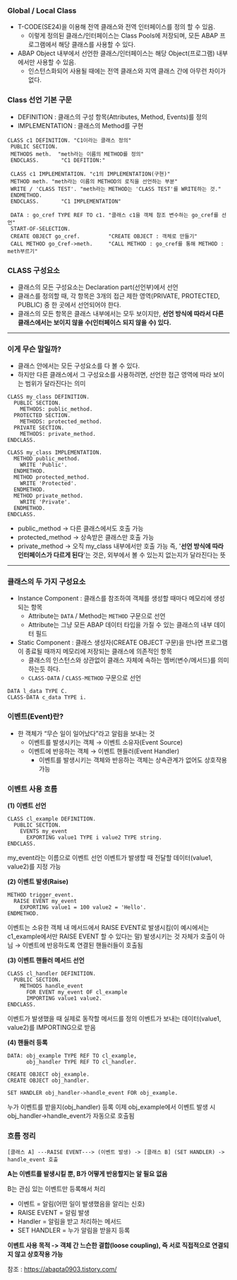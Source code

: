 ### Global / Local Class
* T-CODE(SE24)을 이용해 전역 클래스와 전역 인터페이스를 정의 할 수 있음.
  * 이렇게 정의된 클래스/인터페이스는 Class Pools에 저장되며, 모든 ABAP 프로그램에서 해당 클래스를 사용할 수 있다.
* ABAP Object 내부에서 선언한 클래스/인터페이스는 해당 Object(프로그램) 내부에서만 사용할 수 있음.
  * 인스턴스화되어 사용될 때에는 전역 클래스와 지역 클래스 간에 아무런 차이가 없다.
 
### Class 선언 기본 구문
* DEFINITION : 클래스의 구성 항목(Attributes, Method, Events)를 정의
* IMPLEMENTATION : 클래스의 Method를 구현

```
CLASS c1 DEFINITION. "C1이라는 클래스 정의"
 PUBLIC SECTION.    
 METHODS meth.	"meth라는 이름의 METHOD를 정의"
 ENDCLASS.       "C1 DEFITION:"
 
 CLASS c1 IMPLEMENTATION. "c1의 IMPLEMENTATION(구현)"
 METHOD meth. "meth라는 이름의 METHOD의 로직을 선언하는 부분"
 WRITE / 'CLASS TEST'. "meth라는 METHOD는 'CLASS TEST'를 WRITE하는 것."
 ENDMETHOD.
 ENDCLASS.       "C1 IMPLEMENTATION"
 
 DATA : go_cref TYPE REF TO c1. "클래스 c1을 객체 참조 변수하는 go_cref를 선언"
 START-OF-SELECTION.			
 CREATE OBJECT go_cref.			"CREATE OBJECT : 객체로 만들기"
 CALL METHOD go_Cref->meth. 	"CALL METHOD : go_cref를 통해 METHOD : meth부르기"
```

### CLASS 구성요소
* 클래스의 모든 구성요소는 Declaration part(선언부)에서 선언
* 클래스를 정의할 때, 각 항목은 3개의 접근 제한 영역(PRIVATE, PROTECTED, PUBLIC) 중 한 곳에서 선언되어야 한다.
* 클래스의 모든 항목은 클래스 내부에서는 모두 보이지만, **선언 방식에 따라서 다른 클래스에서는 보이지 않을 수(인터페이스 되지 않을 수) 있다.**
---
### 이게 무슨 말일까?
* 클래스 안에서는 모든 구성요소를 다 볼 수 있다.
* 하지만 다른 클래스에서 그 구성요소를 사용하려면, 선언한 접근 영역에 따라 보이는 범위가 달라진다는 의미
```
CLASS my_class DEFINITION.
  PUBLIC SECTION.
    METHODS: public_method.
  PROTECTED SECTION.
    METHODS: protected_method.
  PRIVATE SECTION.
    METHODS: private_method.
ENDCLASS.

CLASS my_class IMPLEMENTATION.
  METHOD public_method.
    WRITE 'Public'.
  ENDMETHOD.
  METHOD protected_method.
    WRITE 'Protected'.
  ENDMETHOD.
  METHOD private_method.
    WRITE 'Private'.
  ENDMETHOD.
ENDCLASS.
````
* public_method → 다른 클래스에서도 호출 가능
* protected_method → 상속받은 클래스만 호출 가능
* private_method → 오직 my_class 내부에서만 호출 가능
즉, '**선언 방식에 따라 인터페이스가 다르게 된다**'는 것은, 외부에서 볼 수 있는지 없는지가 달라진다는 뜻
---

### 클래스의 두 가지 구성요소
* Instance Component : 클래스를 참조하여 객체를 생성할 때마다 메모리에 생성되는 항목
  * Attribute는 `DATA` / Method는 `METHOD` 구문으로 선언
  * Attribute는 그냥 모든 ABAP 데이터 타입을 가질 수 있는 클래스의 내부 데이터 필드
* Static Component : 클래스 생성자(CREATE OBJECT 구문)을 만나면 프로그램이 종료될 때까지 메모리에 저장되는 클래스에 의존적인 항목
  * 클래스의 인스턴스와 상관없이 클래스 자체에 속하는 멤버(변수/메서드)를 의미하는듯 하다.
  * `CLASS-DATA` / `CLASS-METHOD` 구문으로 선언
 
```
DATA l_data TYPE C.
CLASS-DATA c_data TYPE i.
```

### 이벤트(Event)란?

* 한 객체가 “무슨 일이 일어났다”라고 알림을 보내는 것
  * 이벤트를 발생시키는 객체 → 이벤트 소유자(Event Source)
  * 이벤트에 반응하는 객체 → 이벤트 핸들러(Event Handler)
    * 이벤트를 발생시키는 객체와 반응하는 객체는 상속관계가 없어도 상호작용 가능

### 이벤트 사용 흐름
**(1) 이벤트 선언**
```
CLASS cl_example DEFINITION.
  PUBLIC SECTION.
    EVENTS my_event
      EXPORTING value1 TYPE i value2 TYPE string.
ENDCLASS.
```
my_event라는 이름으로 이벤트 선언
이벤트가 발생할 때 전달할 데이터(value1, value2)를 지정 가능


**(2) 이벤트 발생(Raise)**
```
METHOD trigger_event.
  RAISE EVENT my_event
    EXPORTING value1 = 100 value2 = 'Hello'.
ENDMETHOD.
```
이벤트는 소유한 객체 내 메서드에서 RAISE EVENT로 발생시킴(이 예시에서는 c1_example에서만 RAISE EVENT 할 수 있다는 말)
발생시키는 것 자체가 호출이 아님 → 이벤트에 반응하도록 연결된 핸들러들이 호출됨

**(3) 이벤트 핸들러 메서드 선언**
```
CLASS cl_handler DEFINITION.
  PUBLIC SECTION.
    METHODS handle_event
      FOR EVENT my_event OF cl_example
      IMPORTING value1 value2.
ENDCLASS.
```
이벤트가 발생했을 때 실제로 동작할 메서드를 정의
이벤트가 보내는 데이터(value1, value2)를 IMPORTING으로 받음

**(4) 핸들러 등록**
```
DATA: obj_example TYPE REF TO cl_example,
      obj_handler TYPE REF TO cl_handler.

CREATE OBJECT obj_example.
CREATE OBJECT obj_handler.

SET HANDLER obj_handler->handle_event FOR obj_example.
```
누가 이벤트를 받을지(obj_handler) 등록
이제 obj_example에서 이벤트 발생 시 obj_handler->handle_event가 자동으로 호출됨

### 흐름 정리

`[클래스 A] ---RAISE EVENT---> (이벤트 발생) -> [클래스 B] (SET HANDLER) -> handle_event 호출`

**A는 이벤트를 발생시킬 뿐, B가 어떻게 반응할지는 알 필요 없음**

B는 관심 있는 이벤트만 등록해서 처리

* 이벤트 = 알림(어떤 일이 발생했음을 알리는 신호)
* RAISE EVENT = 알림 발생
* Handler = 알림을 받고 처리하는 메서드
* SET HANDLER = 누가 알림을 받을지 등록

**이벤트 사용 목적 -> 객체 간 느슨한 결합(loose coupling), 즉 서로 직접적으로 연결되지 않고 상호작용 가능**

참조 : https://abapta0903.tistory.com/
